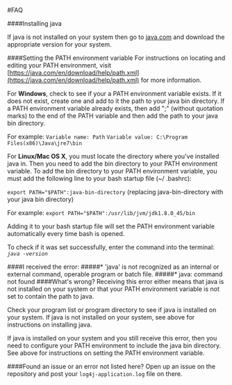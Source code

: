 #FAQ

####Installing java

If java is not installed on your system then go to [java.com](java.com/en/) and download the appropriate version for your system.

####Setting the PATH environment variable
For instructions on locating and editing your PATH environment, visit [https://java.com/en/download/help/path.xml](https://java.com/en/download/help/path.xml) for more information.

For **Windows**, check to see if your a PATH environment variable exists. If it does not exist, create one and add to it the path to your java bin directory.
If a PATH environment variable already exists, then add ";" (without quotation marks) to the end of the PATH variable and then add the path to your java bin directory.

For example:
`Variable name: Path`
`Variable value: C:\Program Files(x86)\Java\jre7\bin`

For **Linux/Mac OS X**, you must locate the directory where you've installed java in. Then you need to add the bin directory to your PATH environment variable.
To add the bin directory to your PATH environment variable, you must add the following line to your bash startup file (~/ .bashrc):
 
`export PATH="$PATH":java-bin-directory` (replacing java-bin-directory with your java bin directory)

For example:
`export PATH="$PATH":/usr/lib/jvm/jdk1.8.0_45/bin`

Adding it to your bash startup file will set the PATH environment variable automatically every time bash is opened.

To check if it was set successfully, enter the command into the terminal: *`java -version`*

####I received the error: 
#####* 'java' is not recognized as an internal or external command, operable program or batch file.
#####* java: command not found
####What's wrong?
Receiving this error either means that java is not installed on your system or that your PATH environment variable is not set to contain the path to java.

Check your program list or program directory to see if java is installed on your system. If java is not installed on your system, see above for instructions on installing java.

If java is installed on your system and you still receive this error, then you need to configure your PATH environment to include the java bin directory. See above for instructions on setting the PATH environment variable.

####Found an issue or an error not listed here?
Open up an issue on the repository and post your `log4j-application.log` file on there.